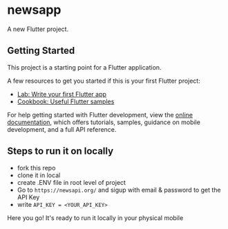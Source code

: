 # newsapp

A new Flutter project.

## Getting Started

This project is a starting point for a Flutter application.

A few resources to get you started if this is your first Flutter project:

- [Lab: Write your first Flutter app](https://docs.flutter.dev/get-started/codelab)
- [Cookbook: Useful Flutter samples](https://docs.flutter.dev/cookbook)

For help getting started with Flutter development, view the
[online documentation](https://docs.flutter.dev/), which offers tutorials,
samples, guidance on mobile development, and a full API reference.


## Steps to run it on locally

- fork this repo
- clone it in local
- create .ENV file in root level of project
- Go to `https://newsapi.org/` and sigup with email & password to get the API Key
- write `API_KEY = <YOUR_API_KEY>`


Here you go!
It's ready to run it locally in your physical mobile

